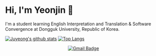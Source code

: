 
# Hi, I'm Yeonjin :wave:

I'm a student learning English Interpretation and Translation & Software Convergence at Dongguk University, Republic of Korea.  


[![Juyeong's github stats](https://github-readme-stats.vercel.app/api?username=ygk313&show_icons=true&hide=stars)](https://github.com/anuraghazra/github-readme-stats)
[![Top Langs](https://github-readme-stats.vercel.app/api/top-langs/?username=ygk313&layout=compact&langs_count=6)](https://github.com/anuraghazra/github-readme-stats)
  
<div align=center>

  [![Gmail Badge](https://img.shields.io/badge/Gmail-d14836?style=flat-square&logo=Gmail&logoColor=white&link=mailto:yj980919k@gmail.com)](mailto:yj980919k@gmail.com)  

</div>

